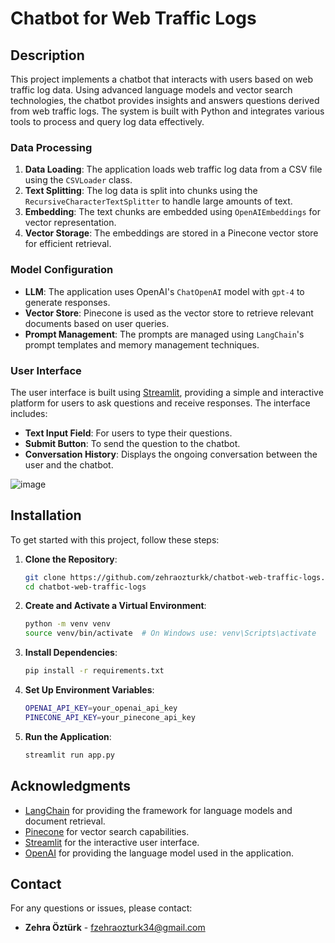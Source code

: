 # Chatbot for Web Traffic Logs

## Description

This project implements a chatbot that interacts with users based on web traffic log data. Using advanced language models and vector search technologies, the chatbot provides insights and answers questions derived from web traffic logs. The system is built with Python and integrates various tools to process and query log data effectively.

### Data Processing

1. **Data Loading**: The application loads web traffic log data from a CSV file using the `CSVLoader` class.
2. **Text Splitting**: The log data is split into chunks using the `RecursiveCharacterTextSplitter` to handle large amounts of text.
3. **Embedding**: The text chunks are embedded using `OpenAIEmbeddings` for vector representation.
4. **Vector Storage**: The embeddings are stored in a Pinecone vector store for efficient retrieval.

### Model Configuration

- **LLM**: The application uses OpenAI's `ChatOpenAI` model with `gpt-4` to generate responses.
- **Vector Store**: Pinecone is used as the vector store to retrieve relevant documents based on user queries.
- **Prompt Management**: The prompts are managed using `LangChain`'s prompt templates and memory management techniques.

### User Interface

The user interface is built using [Streamlit](https://streamlit.io), providing a simple and interactive platform for users to ask questions and receive responses. The interface includes:
- **Text Input Field**: For users to type their questions.
- **Submit Button**: To send the question to the chatbot.
- **Conversation History**: Displays the ongoing conversation between the user and the chatbot.

![image](https://github.com/user-attachments/assets/217a1725-4727-4e80-ae09-20617916e4f4)

## Installation

To get started with this project, follow these steps:

1. **Clone the Repository**:
   ```bash
   git clone https://github.com/zehraozturkk/chatbot-web-traffic-logs.git
   cd chatbot-web-traffic-logs
2. **Create and Activate a Virtual Environment**:
   ```bash
   python -m venv venv
   source venv/bin/activate  # On Windows use: venv\Scripts\activate

3. **Install Dependencies**:
   ```bash
   pip install -r requirements.txt

4. **Set Up Environment Variables**:
   ```bash
   OPENAI_API_KEY=your_openai_api_key
   PINECONE_API_KEY=your_pinecone_api_key

5. **Run the Application**:
   ```bash
   streamlit run app.py

## Acknowledgments

- [LangChain](https://github.com/langchain/langchain) for providing the framework for language models and document retrieval.
- [Pinecone](https://www.pinecone.io) for vector search capabilities.
- [Streamlit](https://streamlit.io) for the interactive user interface.
- [OpenAI](https://www.openai.com) for providing the language model used in the application.

## Contact

For any questions or issues, please contact:

- **Zehra Öztürk** - [fzehraozturk34@gmail.com](mailto:fzehraozturk34@gmail.com)
